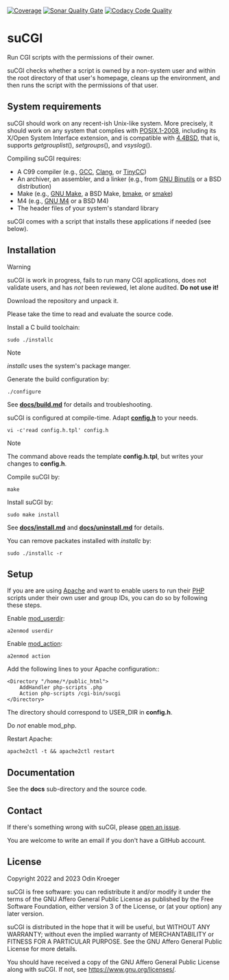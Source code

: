 [![Coverage](https://sonarcloud.io/api/project_badges/measure?project=odkr_sucgi&metric=coverage)](https://sonarcloud.io/component_measures?metric=Coverage&id=odkr_sucgi)
[![Sonar Quality Gate](https://sonarcloud.io/api/project_badges/measure?project=odkr_sucgi&metric=alert_status)](https://sonarcloud.io/api/project_badges/measure?project=odkr_sucgi&metric=alert_status)
[![Codacy Code Quality](https://app.codacy.com/project/badge/Grade/cb67a3bad615449589dfb242876600ac)](https://www.codacy.com/gh/odkr/sucgi/dashboard?utm_content=odkr/sucgi)

# suCGI

Run CGI scripts with the permissions of their owner.

suCGI checks whether a script is owned by a non-system user and within
the root directory of that user's homepage, cleans up the environment,
and then runs the script with the permissions of that user.


## System requirements

suCGI should work on any recent-ish Unix-like system. More precisely,
it should work on any system that complies with [POSIX.1-2008], including
its X/Open System Interface extension, and is compatible with [4.4BSD],
that is, supports *getgrouplist*(), *setgroups*(), and *vsyslog*().

Compiling suCGI requires:

* A C99 compiler (e.g., [GCC], [Clang], or [TinyCC])
* An archiver, an assembler, and a linker
  (e.g., from [GNU Binutils] or a BSD distribution)
* Make (e.g., [GNU Make], a BSD Make, [bmake], or [smake])
* M4 (e.g., [GNU M4] or a BSD M4)
* The header files of your system's standard library

suCGI comes with a script that installs
these applications if needed (see below).

[4.4BSD]: https://docs-legacy.freebsd.org/44doc/

[bmake]: https://www.crufty.net/help/sjg/bmake.html

[Clang]: https://clang.llvm.org/

[GCC]: https://gcc.gnu.org/

[GNU Binutils]: https://www.gnu.org/software/binutils/

[GNU M4]: https://www.gnu.org/software/m4/

[GNU Make]: https://www.gnu.org/software/make/

[POSIX.1-2008]: https://pubs.opengroup.org/onlinepubs/9699919799.2008edition/

[smake]: https://sourceforge.net/projects/s-make/

[TinyCC]: https://bellard.org/tcc/


## Installation

> [!WARNING]
> suCGI is work in progress, fails to run many CGI applications,
> does not validate users, and has *not* been reviewed,
> let alone audited. **Do not use it!**

Download the repository and unpack it.

Please take the time to read and evaluate the source code.

Install a C build toolchain:

    sudo ./installc

> [!NOTE]
> *installc* uses the system's package manger.

Generate the build configuration by:

    ./configure

See **[docs/build.md]** for details and troubleshooting.

suCGI is configured at compile-time.
Adapt **[config.h](config.h)** to your needs.

    vi -c'read config.h.tpl' config.h

> [!NOTE]
> The command above reads the template **config.h.tpl**,
> but writes your changes to **config.h**.

Compile suCGI by:

    make

Install suCGI by:

    sudo make install

See **[docs/install.md]** and **[docs/uninstall.md]** for details.

You can remove packates installed with *installc* by:

    sudo ./installc -r


[docs/build.md]: docs/build.md

[docs/install.md]: docs/install.md

[docs/uninstall.md]: docs/uninstall.md


## Setup

If you are are using [Apache] and want to enable users to run their [PHP]
scripts under their own user and group IDs, you can do so by following
these steps.

Enable [mod_userdir]:

    a2enmod userdir

Enable [mod_action]:

    a2enmod action

Add the following lines to your Apache configuration::

    <Directory "/home/*/public_html">
        AddHandler php-scripts .php
        Action php-scripts /cgi-bin/sucgi
    </Directory>

The directory should correspond to USER_DIR in **config.h**.

Do *not* enable mod_php.

Restart Apache:

    apache2ctl -t && apache2ctl restart

[Apache]: https://httpd.apache.org/

[mod_action]: https://httpd.apache.org/docs/2.4/mod/mod_actions.html

[mod_userdir]: https://httpd.apache.org/docs/2.4/mod/mod_userdir.html

[PHP]: https://www.php.net/


## Documentation

See the **docs** sub-directory and the source code.


## Contact

If there's something wrong with suCGI, please
[open an issue](https://github.com/odkr/sucgi/issues).

You are welcome to write an email if you don't have a GitHub account.


## License

Copyright 2022 and 2023 Odin Kroeger

suCGI is free software: you can redistribute it and/or modify it
under the terms of the GNU Affero General Public License as published
by the Free Software Foundation, either version 3 of the License,
or (at your option) any later version.

suCGI is distributed in the hope that it will be useful, but WITHOUT
ANY WARRANTY; without even the implied warranty of MERCHANTABILITY
or FITNESS FOR A PARTICULAR PURPOSE. See the GNU Affero General
Public License for more details.

You should have received a copy of the GNU Affero General Public
License along with suCGI. If not, see <https://www.gnu.org/licenses/>.
